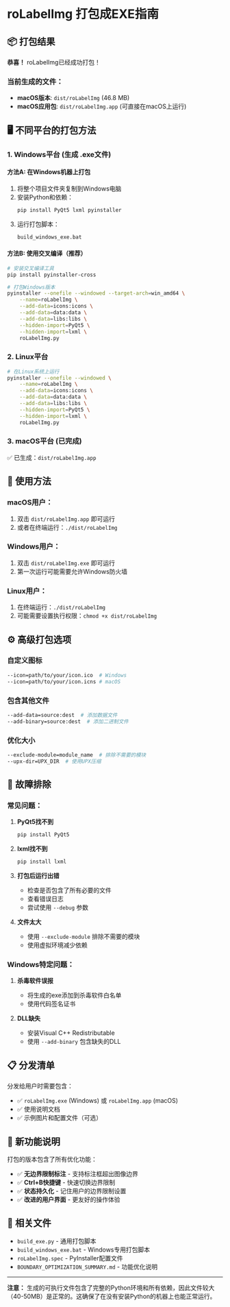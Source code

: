 # roLabelImg 打包成EXE指南

## 📦 打包结果

**恭喜！** roLabelImg已经成功打包！

### 当前生成的文件：
- **macOS版本**: `dist/roLabelImg` (46.8 MB)
- **macOS应用包**: `dist/roLabelImg.app` (可直接在macOS上运行)

## 🖥️ 不同平台的打包方法

### 1. Windows平台 (生成 .exe文件)

#### 方法A: 在Windows机器上打包
1. 将整个项目文件夹复制到Windows电脑
2. 安装Python和依赖：
   ```cmd
   pip install PyQt5 lxml pyinstaller
   ```
3. 运行打包脚本：
   ```cmd
   build_windows_exe.bat
   ```

#### 方法B: 使用交叉编译（推荐）
```bash
# 安装交叉编译工具
pip install pyinstaller-cross

# 打包Windows版本
pyinstaller --onefile --windowed --target-arch=win_amd64 \
    --name=roLabelImg \
    --add-data=icons:icons \
    --add-data=data:data \
    --add-data=libs:libs \
    --hidden-import=PyQt5 \
    --hidden-import=lxml \
    roLabelImg.py
```

### 2. Linux平台

```bash
# 在Linux系统上运行
pyinstaller --onefile --windowed \
    --name=roLabelImg \
    --add-data=icons:icons \
    --add-data=data:data \
    --add-data=libs:libs \
    --hidden-import=PyQt5 \
    --hidden-import=lxml \
    roLabelImg.py
```

### 3. macOS平台 (已完成)

✅ 已生成：`dist/roLabelImg.app`

## 🚀 使用方法

### macOS用户：
1. 双击 `dist/roLabelImg.app` 即可运行
2. 或者在终端运行：`./dist/roLabelImg`

### Windows用户：
1. 双击 `dist/roLabelImg.exe` 即可运行
2. 第一次运行可能需要允许Windows防火墙

### Linux用户：
1. 在终端运行：`./dist/roLabelImg`
2. 可能需要设置执行权限：`chmod +x dist/roLabelImg`

## ⚙️ 高级打包选项

### 自定义图标
```bash
--icon=path/to/your/icon.ico  # Windows
--icon=path/to/your/icon.icns # macOS
```

### 包含其他文件
```bash
--add-data=source:dest  # 添加数据文件
--add-binary=source:dest  # 添加二进制文件
```

### 优化大小
```bash
--exclude-module=module_name  # 排除不需要的模块
--upx-dir=UPX_DIR  # 使用UPX压缩
```

## 🔧 故障排除

### 常见问题：

1. **PyQt5找不到**
   ```bash
   pip install PyQt5
   ```

2. **lxml找不到**
   ```bash
   pip install lxml
   ```

3. **打包后运行出错**
   - 检查是否包含了所有必要的文件
   - 查看错误日志
   - 尝试使用 `--debug` 参数

4. **文件太大**
   - 使用 `--exclude-module` 排除不需要的模块
   - 使用虚拟环境减少依赖

### Windows特定问题：

1. **杀毒软件误报**
   - 将生成的exe添加到杀毒软件白名单
   - 使用代码签名证书

2. **DLL缺失**
   - 安装Visual C++ Redistributable
   - 使用 `--add-binary` 包含缺失的DLL

## 📋 分发清单

分发给用户时需要包含：
- ✅ `roLabelImg.exe` (Windows) 或 `roLabelImg.app` (macOS)
- ✅ 使用说明文档
- ✅ 示例图片和配置文件（可选）

## 🎯 新功能说明

打包的版本包含了所有优化功能：
- ✅ **无边界限制标注** - 支持标注框超出图像边界
- ✅ **Ctrl+B快捷键** - 快速切换边界限制
- ✅ **状态持久化** - 记住用户的边界限制设置
- ✅ **改进的用户界面** - 更友好的操作体验

## 🔗 相关文件

- `build_exe.py` - 通用打包脚本
- `build_windows_exe.bat` - Windows专用打包脚本
- `roLabelImg.spec` - PyInstaller配置文件
- `BOUNDARY_OPTIMIZATION_SUMMARY.md` - 功能优化说明

---

**注意：** 生成的可执行文件包含了完整的Python环境和所有依赖，因此文件较大（40-50MB）是正常的。这确保了在没有安装Python的机器上也能正常运行。
